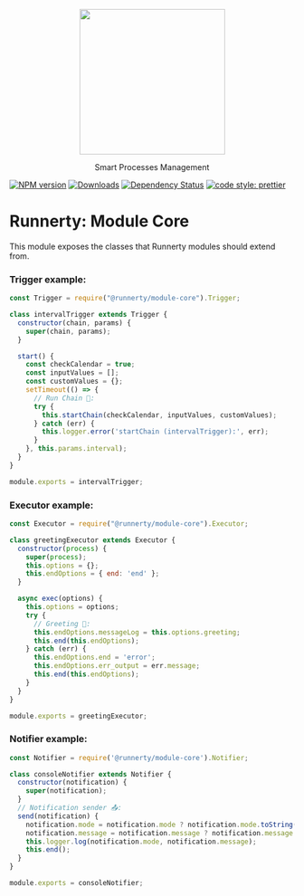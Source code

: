 <p align="center">
  <a href="http://runnerty.io">
    <img height="257" src="https://runnerty.io/assets/header/logo-stroked.png">
  </a>
  <p align="center">Smart Processes Management</p>
</p>

[![NPM version][npm-image]][npm-url] [![Downloads][downloads-image]][npm-url] [![Dependency Status][david-badge]][david-badge-url]
<a href="#badge">
  <img alt="code style: prettier" src="https://img.shields.io/badge/code_style-prettier-ff69b4.svg">
</a>

# Runnerty: Module Core
This module exposes the classes that Runnerty modules should extend from.


### Trigger example:
```javascript
const Trigger = require("@runnerty/module-core").Trigger;

class intervalTrigger extends Trigger {
  constructor(chain, params) {
    super(chain, params);
  }

  start() {
    const checkCalendar = true;
    const inputValues = [];
    const customValues = {};
    setTimeout(() => {
      // Run Chain 🚀:
      try {
        this.startChain(checkCalendar, inputValues, customValues);
      } catch (err) {
        this.logger.error('startChain (intervalTrigger):', err);
      }
    }, this.params.interval);
  }
}

module.exports = intervalTrigger;
```

### Executor example:
```javascript
const Executor = require("@runnerty/module-core").Executor;

class greetingExecutor extends Executor {
  constructor(process) {
    super(process);
    this.options = {};
    this.endOptions = { end: 'end' };
  }

  async exec(options) {
    this.options = options;
    try {
      // Greeting 👋:
      this.endOptions.messageLog = this.options.greeting;
      this.end(this.endOptions);
    } catch (err) {
      this.endOptions.end = 'error';
      this.endOptions.err_output = err.message;
      this.end(this.endOptions);
    }
  }
}

module.exports = greetingExecutor;
```

### Notifier example:
```javascript
const Notifier = require('@runnerty/module-core').Notifier;

class consoleNotifier extends Notifier {
  constructor(notification) {
    super(notification);
  }
  // Notification sender 📤:
  send(notification) {
    notification.mode = notification.mode ? notification.mode.toString() : 'info';
    notification.message = notification.message ? notification.message.toString() : '';
    this.logger.log(notification.mode, notification.message);
    this.end();
  }
}

module.exports = consoleNotifier;
```


[Runnerty]: http://www.runnerty.io
[downloads-image]: https://img.shields.io/npm/dm/@runnerty/notifier-module.svg
[npm-url]: https://www.npmjs.com/package/@runnerty/notifier-module
[npm-image]: https://img.shields.io/npm/v/@runnerty/notifier-module.svg
[david-badge]: https://david-dm.org/runnerty/notifier-module.svg
[david-badge-url]: https://david-dm.org/runnerty/notifier-module
